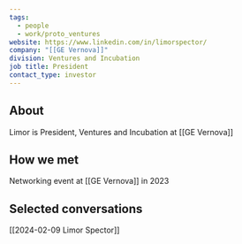```yaml
---
tags:
  - people
  - work/proto_ventures
website: https://www.linkedin.com/in/limorspector/
company: "[[GE Vernova]]"
division: Ventures and Incubation
job title: President
contact_type: investor
---
```

## About
Limor is President, Ventures and Incubation at [[GE Vernova]]

## How we met
Networking event at [[GE Vernova]] in 2023

## Selected conversations
[[2024-02-09 Limor Spector]]